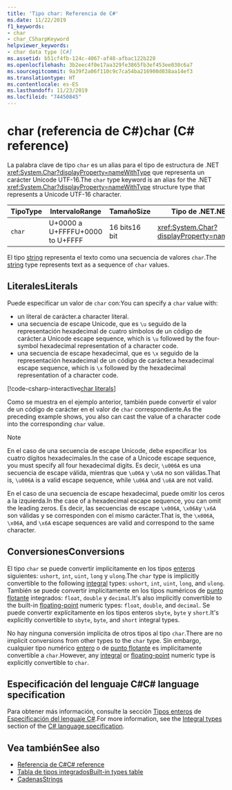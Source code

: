 ```yaml
---
title: 'Tipo char: Referencia de C#'
ms.date: 11/22/2019
f1_keywords:
- char
- char_CSharpKeyword
helpviewer_keywords:
- char data type [C#]
ms.assetid: b51cf4fb-124c-4067-af48-afbac122b228
ms.openlocfilehash: 3b2eec4f0e17aa329fe3865fb3ef453ee030c6a7
ms.sourcegitcommit: 9a39f2a06f110c9c7ca54ba216900d038aa14ef3
ms.translationtype: HT
ms.contentlocale: es-ES
ms.lasthandoff: 11/23/2019
ms.locfileid: "74450845"
---
```

# <a name="char-c-reference"></a><span data-ttu-id="6d1dd-102">char (referencia de C#)</span><span class="sxs-lookup"><span data-stu-id="6d1dd-102">char (C# reference)</span></span>

<span data-ttu-id="6d1dd-103">La palabra clave de tipo `char` es un alias para el tipo de estructura de .NET <xref:System.Char?displayProperty=nameWithType> que representa un carácter Unicode UTF-16.</span><span class="sxs-lookup"><span data-stu-id="6d1dd-103">The `char` type keyword is an alias for the .NET <xref:System.Char?displayProperty=nameWithType> structure type that represents a Unicode UTF-16 character.</span></span>

|<span data-ttu-id="6d1dd-104">Tipo</span><span class="sxs-lookup"><span data-stu-id="6d1dd-104">Type</span></span>|<span data-ttu-id="6d1dd-105">Intervalo</span><span class="sxs-lookup"><span data-stu-id="6d1dd-105">Range</span></span>|<span data-ttu-id="6d1dd-106">Tamaño</span><span class="sxs-lookup"><span data-stu-id="6d1dd-106">Size</span></span>|<span data-ttu-id="6d1dd-107">Tipo de .NET</span><span class="sxs-lookup"><span data-stu-id="6d1dd-107">.NET type</span></span>|
|----------|-----------|----------|-------------------------|
|`char`|<span data-ttu-id="6d1dd-108">U+0000 a U+FFFF</span><span class="sxs-lookup"><span data-stu-id="6d1dd-108">U+0000 to U+FFFF</span></span>|<span data-ttu-id="6d1dd-109">16 bits</span><span class="sxs-lookup"><span data-stu-id="6d1dd-109">16 bit</span></span>|<xref:System.Char?displayProperty=nameWithType>|

<span data-ttu-id="6d1dd-110">El tipo [string](reference-types.md#the-string-type) representa el texto como una secuencia de valores `char`.</span><span class="sxs-lookup"><span data-stu-id="6d1dd-110">The [string](reference-types.md#the-string-type) type represents text as a sequence of `char` values.</span></span>

## <a name="literals"></a><span data-ttu-id="6d1dd-111">Literales</span><span class="sxs-lookup"><span data-stu-id="6d1dd-111">Literals</span></span>

<span data-ttu-id="6d1dd-112">Puede especificar un valor de `char` con:</span><span class="sxs-lookup"><span data-stu-id="6d1dd-112">You can specify a `char` value with:</span></span>

- <span data-ttu-id="6d1dd-113">un literal de carácter.</span><span class="sxs-lookup"><span data-stu-id="6d1dd-113">a character literal.</span></span>
- <span data-ttu-id="6d1dd-114">una secuencia de escape Unicode, que es `\u` seguido de la representación hexadecimal de cuatro símbolos de un código de carácter.</span><span class="sxs-lookup"><span data-stu-id="6d1dd-114">a Unicode escape sequence, which is `\u` followed by the four-symbol hexadecimal representation of a character code.</span></span>
- <span data-ttu-id="6d1dd-115">una secuencia de escape hexadecimal, que es `\x` seguido de la representación hexadecimal de un código de carácter.</span><span class="sxs-lookup"><span data-stu-id="6d1dd-115">a hexadecimal escape sequence, which is `\x` followed by the hexadecimal representation of a character code.</span></span>

[!code-csharp-interactive[char literals](~/samples/csharp/language-reference/builtin-types/CharType.cs#Literals)]

<span data-ttu-id="6d1dd-116">Como se muestra en el ejemplo anterior, también puede convertir el valor de un código de carácter en el valor de `char` correspondiente.</span><span class="sxs-lookup"><span data-stu-id="6d1dd-116">As the preceding example shows, you also can cast the value of a character code into the corresponding `char` value.</span></span>

> [!NOTE]
> <span data-ttu-id="6d1dd-117">En el caso de una secuencia de escape Unicode, debe especificar los cuatro dígitos hexadecimales.</span><span class="sxs-lookup"><span data-stu-id="6d1dd-117">In the case of a Unicode escape sequence, you must specify all four hexadecimal digits.</span></span> <span data-ttu-id="6d1dd-118">Es decir, `\u006A` es una secuencia de escape válida, mientras que `\u06A` y `\u6A` no son válidas.</span><span class="sxs-lookup"><span data-stu-id="6d1dd-118">That is, `\u006A` is a valid escape sequence, while `\u06A` and `\u6A` are not valid.</span></span>
>
> <span data-ttu-id="6d1dd-119">En el caso de una secuencia de escape hexadecimal, puede omitir los ceros a la izquierda.</span><span class="sxs-lookup"><span data-stu-id="6d1dd-119">In the case of a hexadecimal escape sequence, you can omit the leading zeros.</span></span> <span data-ttu-id="6d1dd-120">Es decir, las secuencias de escape `\x006A`, `\x06A`y `\x6A` son válidas y se corresponden con el mismo carácter.</span><span class="sxs-lookup"><span data-stu-id="6d1dd-120">That is, the `\x006A`, `\x06A`, and `\x6A` escape sequences are valid and correspond to the same character.</span></span>

## <a name="conversions"></a><span data-ttu-id="6d1dd-121">Conversiones</span><span class="sxs-lookup"><span data-stu-id="6d1dd-121">Conversions</span></span>

<span data-ttu-id="6d1dd-122">El tipo `char` se puede convertir implícitamente en los tipos [enteros](integral-numeric-types.md) siguientes: `ushort`, `int`, `uint`, `long` y `ulong`.</span><span class="sxs-lookup"><span data-stu-id="6d1dd-122">The `char` type is implicitly convertible to the following [integral](integral-numeric-types.md) types: `ushort`, `int`, `uint`, `long`, and `ulong`.</span></span> <span data-ttu-id="6d1dd-123">También se puede convertir implícitamente en los tipos numéricos de [punto flotante](floating-point-numeric-types.md) integrados: `float`, `double` y `decimal`.</span><span class="sxs-lookup"><span data-stu-id="6d1dd-123">It's also implicitly convertible to the built-in [floating-point](floating-point-numeric-types.md) numeric types: `float`, `double`, and `decimal`.</span></span> <span data-ttu-id="6d1dd-124">Se puede convertir explícitamente en los tipos enteros `sbyte`, `byte` y `short`.</span><span class="sxs-lookup"><span data-stu-id="6d1dd-124">It's explicitly convertible to `sbyte`, `byte`, and `short` integral types.</span></span>

<span data-ttu-id="6d1dd-125">No hay ninguna conversión implícita de otros tipos al tipo `char`.</span><span class="sxs-lookup"><span data-stu-id="6d1dd-125">There are no implicit conversions from other types to the `char` type.</span></span> <span data-ttu-id="6d1dd-126">Sin embargo, cualquier tipo numérico [entero](integral-numeric-types.md) o de [punto flotante](floating-point-numeric-types.md) es implícitamente convertible a `char`.</span><span class="sxs-lookup"><span data-stu-id="6d1dd-126">However, any [integral](integral-numeric-types.md) or [floating-point](floating-point-numeric-types.md) numeric type is explicitly convertible to `char`.</span></span>

## <a name="c-language-specification"></a><span data-ttu-id="6d1dd-127">Especificación del lenguaje C#</span><span class="sxs-lookup"><span data-stu-id="6d1dd-127">C# language specification</span></span>

<span data-ttu-id="6d1dd-128">Para obtener más información, consulte la sección [Tipos enteros](~/_csharplang/spec/types.md#integral-types) de [Especificación del lenguaje C#](~/_csharplang/spec/introduction.md).</span><span class="sxs-lookup"><span data-stu-id="6d1dd-128">For more information, see the [Integral types](~/_csharplang/spec/types.md#integral-types) section of the [C# language specification](~/_csharplang/spec/introduction.md).</span></span>

## <a name="see-also"></a><span data-ttu-id="6d1dd-129">Vea también</span><span class="sxs-lookup"><span data-stu-id="6d1dd-129">See also</span></span>

- [<span data-ttu-id="6d1dd-130">Referencia de C#</span><span class="sxs-lookup"><span data-stu-id="6d1dd-130">C# reference</span></span>](../index.md)
- [<span data-ttu-id="6d1dd-131">Tabla de tipos integrados</span><span class="sxs-lookup"><span data-stu-id="6d1dd-131">Built-in types table</span></span>](../keywords/built-in-types-table.md)
- [<span data-ttu-id="6d1dd-132">Cadenas</span><span class="sxs-lookup"><span data-stu-id="6d1dd-132">Strings</span></span>](../../programming-guide/strings/index.md)
